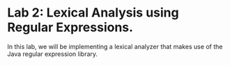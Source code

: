 # Lab 2: Lexical Analysis using Regular Expressions.

In this lab, we will be implementing a lexical analyzer that makes use of the Java regular expression library.
